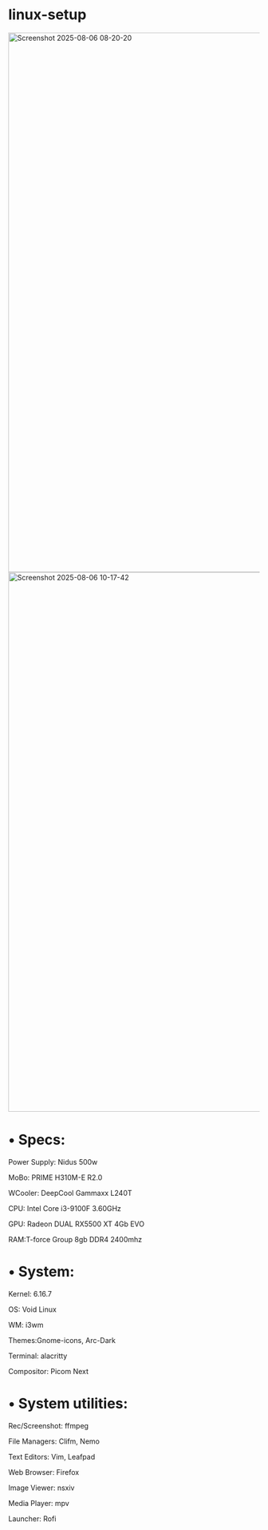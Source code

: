 # linux-setup
<img width="1920" height="1080" alt="Screenshot 2025-08-06 08-20-20" src="https://github.com/user-attachments/assets/4bfe3922-4554-4fe6-9472-686166ee2991" />

<img width="1920" height="1080" alt="Screenshot 2025-08-06 10-17-42" src="https://github.com/user-attachments/assets/68d9a920-7133-4c3d-95f6-f54d8cbf877d" />

# • Specs:

Power Supply: Nidus 500w

MoBo: PRIME H310M-E R2.0

WCooler: DeepCool Gammaxx L240T

CPU: Intel Core i3-9100F 3.60GHz

GPU: Radeon DUAL RX5500 XT 4Gb EVO

RAM:T-force Group 8gb DDR4 2400mhz

# • System:

Kernel: 6.16.7

OS: Void Linux

WM: i3wm

Themes:Gnome-icons, Arc-Dark

Terminal: alacritty

Compositor: Picom Next

# • System utilities:

Rec/Screenshot: ffmpeg

File Managers: Clifm, Nemo

Text Editors: Vim, Leafpad

Web Browser: Firefox

Image Viewer: nsxiv

Media Player: mpv

Launcher: Rofi
